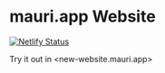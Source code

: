 # mauri.app Website

[![Netlify Status](https://api.netlify.com/api/v1/badges/796dca82-3e35-44dd-97eb-62d8cafca580/deploy-status)](https://app.netlify.com/sites/new-mauri-app/deploys)

Try it out in <new-website.mauri.app>
